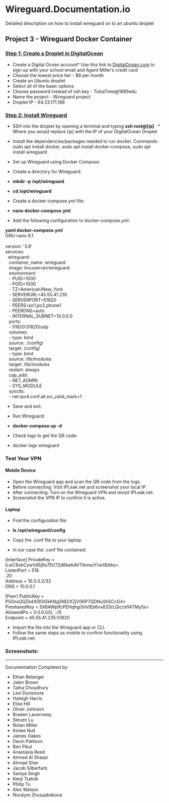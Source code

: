 # Wireguard.Documentation.io
Detailed description on how to install wireguard on to an ubuntu droplet 

## **Project 3 - Wireguard Docker Container**<br/>
### <ins>Step 1: Create a Droplet in DigitalOcean</ins><br/>

* Create a Digital Ocean account* Use this link to [DigitalOcean.com](https://www.digitalocean.com/?refcode=d33d59113ab6&utm_campaign=Referral_Invite&utm_medium=Referral_Program&utm_source=CopyPaste) to sign up with your school email and Agent Miller’s credit card
* Choose the lowest price tier - $6 per month
* Create an Ubuntu droplet
* Select all of the basic options
* Choose password instead of ssh key - TulsaTime@1865edu
* Name the project - Wireguard project
* Droplet IP - 64.23.171.188

### <ins>Step 2: Install Wireguard</ins>
* SSH into the droplet by opening a terminal and typing **ssh root@[ip]**
&nbsp; * Where you would replace [ip] with the IP of your DigitalOcean Droplet
* Install the dependencies/packages needed to run docker. Commands: sudo apt install docker, sudo apt install docker-compose, sudo apt install wireguard
* Set up Wireguard using Docker Compose: 
* Create a directory for Wireguard: 
* **mkdir -p /opt/wireguard**
* **cd /opt/wireguard**
 
* Create a docker-compose.yml file: 
* **nano docker-compose.yml**
 
* Add the following configuration to docker-compose.yml: <br/>

**yaml  docker-compose.yml**<br/>
GNU nano 8.1<br/>                                                        
version: '3.8'<br/>
services:<br/>
  &nbsp; wireguard:<br/>
    &nbsp;&nbsp; container_name: wireguard<br/>
    &nbsp;&nbsp; image: linuxserver/wireguard<br/>
    &nbsp;&nbsp; environment:<br/>
     &nbsp;&nbsp; - PUID=1000<br/>
     &nbsp;&nbsp; - PGID=1000<br/>
     &nbsp;&nbsp; - TZ=American/New_York<br/>
     &nbsp;&nbsp; - SERVERURL=45.55.41.235<br/>
     &nbsp;&nbsp; - SERVERPORT=51820<br/>
     &nbsp;&nbsp; - PEERS=pc1,pc2,phone1<br/>
     &nbsp;&nbsp; - PEERDNS=auto<br/>
     &nbsp;&nbsp; - INTERNAL_SUBNET=10.0.0.0<br/>
  &nbsp;&nbsp;  ports:<br/>
     &nbsp;&nbsp; - 51820:51820/udp<br/>
   &nbsp;&nbsp; volumes:<br/>
     &nbsp;&nbsp; - type: bind<br/>
     &nbsp;&nbsp;  source: ./config/<br/>
     &nbsp;&nbsp;   target: /config/<br/>
     &nbsp;&nbsp;  - type: bind<br/>
     &nbsp;&nbsp;   source: /lib/modules<br/>
     &nbsp;&nbsp;    target: /lib/modules<br/>
   &nbsp;&nbsp; restart: always<br/>
   &nbsp;&nbsp; cap_add:<br/>
     &nbsp;&nbsp; - NET_ADMIN<br/>
     &nbsp;&nbsp; - SYS_MODULE<br/>
  &nbsp;&nbsp;  sysctls:<br/>
     &nbsp;&nbsp; - net.ipv4.conf.all.src_valid_mark=1<br/>


* Save and exit. 

* Run Wireguard: 
* **docker-compose up -d**
 
* Check logs to get the QR code: 
* docker logs wireguard 

### Test Your VPN 
#### Mobile Device 
* Open the Wireguard app and scan the QR code from the logs. 
* Before connecting: 
Visit IPLeak.net and screenshot your local IP. 
* After connecting: 
Turn on the Wireguard VPN and revisit IPLeak.net. 
* Screenshot the VPN IP to confirm it is active. 
#### Laptop 
* Find the configuration file: 
* **ls /opt/wireguard/config**
 
* Copy the .conf file to your laptop. 
* In our case the .conf file contained:

[Interface]
PrivateKey = iLwC8xbCzwVd5j9s7Et/72d6keAAVTlkmxcY/wX6Ako=<br/>
ListenPort = 518<br/>
.20<br/>
Address = 10.0.0.2/32<br/>
DNS = 10.0.0.1<br/>

[Peer]
PublicKey = P5GnsQQZk4X0KilGkKNg5ND/XZjV0KP7QDNuShSCcG4=<br/>
PresharedKey = 5X6AWptfcPEHqhgi3nVlEb6vx833rLQic/ofI4TMy5s=<br/>
AllowedIPs = 0.0.0.0/0, ::/0<br/>
Endpoint = 45.55.41.235:51820<br/>


* Import the file into the Wireguard app or CLI. <br/>
* Follow the same steps as mobile to confirm functionality using IPLeak.net. <br/>
 
 


### Screenshots:









***
Documentation Completed by: 
* Ethan Belanger
* Jalen Brown
* Talha Choudhury
* Levi Dunsmore
* Haleigh Harris
* Elise Hill
* Oliver Johnson
* Braden Lavarnway
* Steven Lu
* Nolan Miller
* Kinlee Null
* James Oakes
* Devin Pattison
* Ben Pikul
* Anastasia Reed
* Ahmed Al Shaqsi
* Ahmad Sher
* Jacob Silberfarb
* Saniya Singh
* Kenji Tratnik
* Philip Tu
* Alex Watson
* Nuraiym Zhusupbekova
